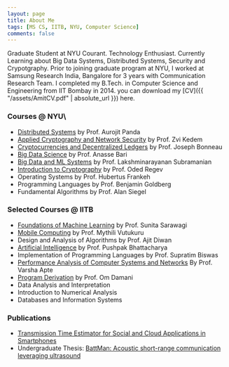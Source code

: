 ```yaml
---
layout: page
title: About Me
tags: [MS CS, IITB, NYU, Computer Science]
comments: false
---
```


Graduate Student at NYU Courant. Technology Enthusiast. Currently Learning about Big Data Systems, Distributed Systems, Security and Crypotgraphy. Prior to joining graduate program at NYU, I worked at Samsung Research India, Bangalore for 3 years with Communication Research Team. I completed my B.Tech. in Computer Science and Engineering from IIT Bombay in 2014.
you can download my [CV]({{ "/assets/AmitCV.pdf" | absolute_url }}) here.

### Courses @ NYU\
* [Distributed Systems]({{"https://cs.nyu.edu/courses/fall18/CSCI-GA.3033-002/"}}) by Prof. Aurojit Panda
* [Applied Cryptography and Network Security]({{"https://cs.nyu.edu/kedem/3205/3205.pdf"}}) by Prof. Zvi Kedem
* [Cryptocurrencies and Decentralized Ledgers]({{"https://cs.nyu.edu/courses/fall18/CSCI-GA.3033-019/"}}) by Prof. Joseph Bonneau
* [Big Data Science]({{"https://cs.nyu.edu/~abari/TeachingBDS.html"}}) by Prof. Anasse Bari
* [Big Data and ML Systems]({{"https://cs.nyu.edu/courses/fall17/CSCI-GA.3033-016/"}}) by Prof. Lakshminarayanan Subramanian
* [Introduction to Cryptography]({{"https://cims.nyu.edu/~regev/teaching/crypto_fall_2017/"}}) by Prof. Oded Regev
* Operating Systems by Prof. Hubertus Frankeh
* Programming Languages by Prof. Benjamin Goldberg
* Fundamental Algorithms by Prof. Alan Siegel

### Selected Courses @ IITB
* [Foundations of Machine Learning]({{"https://www.cse.iitb.ac.in/~sunita/cs725/"}}) by Prof. Sunita Sarawagi
* [Mobile Computing]({{"https://www.cse.iitb.ac.in/~mythili/teaching/cs653_spring2014/index.html"}}) by Prof. Mythili Vutukuru
* Design and Analysis of Algorithms by Prof. Ajit Diwan
* [Artificial Intelligence]({{"https://www.cse.iitb.ac.in/~cs344/"}}) by Prof. Pushpak Bhattacharya
* Implementation of Programming Languages by Prof. Supratim Biswas
* [Performance Analysis of Computer Systems and Networks]({{"http://www.cse.iitb.ac.in/panda/courses/cs681"}}) By Prof. Varsha Apte
* [Program Derivation]({{"https://www.cse.iitb.ac.in/~damani/CS420/logistics.pdf"}}) by Prof. Om Damani
* Data Analysis and Interpretation
* Introduction to Numerical Analysis
* Databases and Information Systems 

### Publications
* [Transmission Time Estimator for Social and Cloud Applications in Smartphones]({{"http://ieeexplore.ieee.org/document/7925833/"}})
* Undergraduate Thesis: [BattMan: Acoustic short-range communication leveraging ultrasound]({{"/assets/btp.pdf"}})
